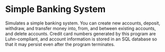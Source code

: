 # Simple Banking System

Simulates a simple banking system. You can create new accounts, deposit, withdraw, and transfer money into, from, and between existing accounts, and delete accounts. Credit card numbers generated by this program are Luhn-compliant, and account information is stored in an SQL database so that it may persist even after the program terminates.
